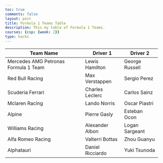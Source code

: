 ```yaml
---
toc: true
comments: false
layout: post
title: Formula 1 Teams Table
description: This my table of Formula 1 Teams.
courses: {csp: {week: 2}}
type: hacks
---
```

<table class="table">
    <thead>
        <tr>
            <th>Team Name</th>
            <th>Driver 1</th>
            <th>Driver 2</th>
        </tr>
    </thead>
    <tbody>
        <tr>
            <td>Mercedes AMG Petronas Formula 1 Team</td>
            <td>Lewis Hamilton</td>
            <td>George Russell</td>
        </tr>
        <tr>
            <td>Red Bull Racing</td>
            <td>Max Verstappen</td>
            <td>Sergio Perez</td>
        </tr>
        <tr>
            <td>Scuderia Ferrari</td>
            <td>Charles Leclerc</td>
            <td>Carlos Sainz</td>
        </tr>
        <tr>
            <td>Mclaren Racing</td>
            <td>Lando Norris</td>
            <td>Oscar Piastri</td>
        </tr>
        <tr>
            <td>Alpine</td>
            <td>Pierre Gasly</td>
            <td>Esteban Ocon</td>
        </tr>
        <tr>
            <td>Williams Racing</td>
            <td>Alexander Albon</td>
            <td>Logan Sargeant</td>
        </tr>
        <tr>
            <td>Alfa Romeo Racing</td>
            <td>Valterri Bottas</td>
            <td>Zhou Guanyu</td>
        </tr>
        <tr>
            <td>Alphatauri</td>
            <td>Daniel Ricciardo</td>
            <td>Yuki Tsunoda</td>
        </tr>
    </tbody>
</table>